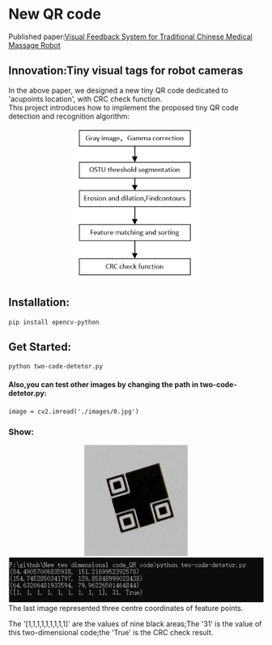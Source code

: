 # New QR code 

 Published paper:[Visual Feedback System for Traditional Chinese Medical Massage Robot](https://ieeexplore.ieee.org/document/8866076)
## Innovation:Tiny visual tags for robot cameras
In the above paper, we designed a new tiny QR code dedicated to 'acupoints location', with CRC check function.  
This project introduces how to implement the proposed tiny QR code detection and recognition algorithm:</br>
  <div align=center><img width='250' height='300'  src="https://github.com/kailaisun/New-two-dimensional-code_QR-code/blob/master/fig.png"/></div>
  
## Installation:
    pip install opencv-python

## Get Started:
    python two-code-detetor.py
    
#### Also,you can test other images by changing the path in two-code-detetor.py:</br> 
    image = cv2.imread('./images/0.jpg')
### Show:
 <div align=center><img  src="https://github.com/kailaisun/New-two-dimensional-code_QR-code/blob/master/show_20190627212736.png"/></div>
 <div align=center><img  src="https://github.com/kailaisun/New-two-dimensional-code_QR-code/blob/master/show_20190627212825.png"/></div>
The last image represented three centre coordinates of feature points.  

The '[1,1,1,1,1,1,1,1,1]' are the values of nine black areas;The '31' is the value of this two-dimensional code;the 'True' is the CRC check result.


